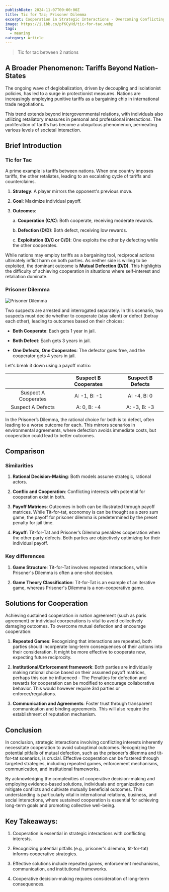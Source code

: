 ```yaml
---
publishDate: 2024-11-07T00:00:00Z
title: Tic for Tac; Prisoner Dilemma
excerpt: Cooperation in Strategic Interactions - Overcoming Conflicting Interests
image: https://i.ibb.co/pfKCyHd/tic-for-tac.webp
tags:
  - meaning
category: Article
---
```


> Tic for tac between 2 nations

## A Broader Phenomenon: Tariffs Beyond Nation-States

The ongoing wave of deglobalization, driven by decoupling and isolationist policies, has led to a surge in protectionist measures. Nations are increasingly employing punitive tariffs as a bargaining chip in international trade negotiations.

This trend extends beyond intergovernmental relations, with individuals also utilizing retaliatory measures in personal and professional interactions. The proliferation of tariffs has become a ubiquitous phenomenon, permeating various levels of societal interaction.

## Brief Introduction
### Tic for Tac

A prime example is tariffs between nations. When one country imposes tariffs, the other retaliates, leading to an escalating cycle of tariffs and counterclaims.

1. **Strategy**: A player mirrors the opponent's previous move.
2. **Goal**: Maximize individual payoff.
3. **Outcomes**:

    a. **Cooperation (C/C)**: Both cooperate, receiving moderate rewards.

    b. **Defection (D/D)**: Both defect, receiving low rewards.

    c. **Exploitation (D/C or C/D)**: One exploits the other by defecting while the other cooperates.

While nations may employ tariffs as a bargaining tool, reciprocal actions ultimately inflict harm on both parties. As neither side is willing to be exploited, the dominant outcome is **Mutual Defection (D/D)**. This highlights the difficulty of achieving cooperation in situations where self-interest and retaliation dominate.

### Prisoner Dilemma

![Prisoner Dilemma](https://i.ibb.co/BcFpGMy/in-a-dimly-lit-interrogation-room-two.jpg "Prisoner Dilemma")

Two suspects are arrested and interrogated separately. In this scenario, two suspects must decide whether to cooperate (stay silent) or defect (betray each other), leading to outcomes based on their choices:

- **Both Cooperate**: Each gets 1 year in jail.

-  **Both Defect**: Each gets 3 years in jail.

- **One Defects, One Cooperates**: The defector goes free, and the cooperator gets 4 years in jail.

Let's break it down using a payoff matrix:

|                      | Suspect B Cooperates | Suspect B Defects |
|:--------------------:|:--------------------:|:-----------------:|
| Suspect A Cooperates | A: -1, B: -1         | A: -4, B: 0       |
| Suspect A Defects    | A: 0, B: -4          | A: -3, B: -3      |


In the Prisoner’s Dilemma, the rational choice for both is to defect, often leading to a worse outcome for each. This mirrors scenarios in environmental agreements, where defection avoids immediate costs, but cooperation could lead to better outcomes.


## Comparison

### Similarities

1. **Rational Decision-Making**: Both models assume strategic, rational actors.

2. **Conflic and Cooperation**: Conflicting interests with potential for cooperation exist in both.

3. **Payoff Matrices**: Outcomes in both can be illustrated through payoff matrices. While Tit-for-tat, economoy is can be thought as a zero sum game, the payoff for prisoner dilemma is predetermined by the preset penalty for jail time.

3. **Payoff**: Tit-for-Tat and Prisoner’s Dilemma penalizes cooperation when the other party defects. Both parties are objectively optimizing for their individual payoff.

### Key differences

1. **Game Structure**: Tit-for-Tat involves repeated interactions, while Prisoner's Dilemma is often a one-shot decision.

2. **Game Theory Classification**: Tit-for-Tat is an example of an iterative game, whereas Prisoner's Dilemma is a non-cooperative game.


## Solutions for Cooperation

Achieving sustained cooperation in nation agreement (such as paris agreement) or individual coorperations is vital to avoid collectively damaging outcomes. To overcome mutual defection and encourage cooperation:

1. **Repeated Games**: Recognizing that interactions are repeated, both parties should incorperate long-term consequences of their actions into their consideration. It might be more effective to cooperate now, expecting future reciprocity.

2. **Institutional/Enforcement framework**: Both parties are individually making rational choice based on their assumed payoff matrices, perhaps this can be influenced - The Penalties for defection and rewards for cooperation can be modified to encourage collaborative behavior. This would however require 3rd parties or enforcer/regulations.

3. **Communication and Agreements**: Foster trust through transparent communication and binding agreements. This will also require the establishment of reputation mechanism.



## Conclusion

In conclusion, strategic interactions involving conflicting interests inherently necessitate cooperation to avoid suboptimal outcomes. Recognizing the potential pitfalls of mutual defection, such as the prisoner's dilemma and tit-for-tat scenarios, is crucial. Effective cooperation can be fostered through targeted strategies, including repeated games, enforcement mechanisms, communication, and institutional frameworks.

By acknowledging the complexities of cooperative decision-making and employing evidence-based solutions, individuals and organizations can mitigate conflicts and cultivate mutually beneficial outcomes. This understanding is particularly vital in international relations, business, and social interactions, where sustained cooperation is essential for achieving long-term goals and promoting collective well-being.



## Key Takeaways:

1. Cooperation is essential in strategic interactions with conflicting interests.

2. Recognizing potential pitfalls (e.g., prisoner's dilemma, tit-for-tat) informs cooperative strategies.

3. Effective solutions include repeated games, enforcement mechanisms, communication, and institutional frameworks.

4. Cooperative decision-making requires consideration of long-term consequences.